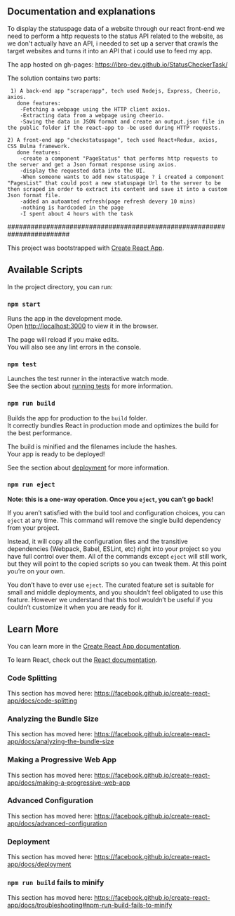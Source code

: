 ## Documentation and explanations 
To display the statuspage data of a website through our react front-end we need to perform a http requests to the status API related to the website, as we don't actually have an API, i needed to set up a server that crawls the target websites and turns it into an API that i could use to feed my app.

The app hosted on gh-pages: https://ibro-dev.github.io/StatusCheckerTask/

The solution contains two parts:

     1) A back-end app "scraperapp", tech used Nodejs, Express, Cheerio, axios.
       done features:
        -Fetching a webpage using the HTTP client axios.
        -Extracting data from a webpage using cheerio.
        -Saving the data in JSON format and create an output.json file in the public folder if the react-app to -be used during HTTP requests.
    
    2) A front-end app "checkstatuspage", tech used React+Redux, axios, CSS Bulma framework.
       done features:
        -create a component "PageStatus" that performs http requests to the server and get a Json format response using axios.
        -display the requested data into the UI.
        -When someone wants to add new statuspage ? i created a component "PagesList" that could post a new statuspage Url to the server to be then scraped in order to extract its content and save it into a custom Json format file.
        -added an autoamted refresh(page refresh devery 10 mins)
        -nothing is hardcoded in the page
        -I spent about 4 hours with the task
########################################################################

This project was bootstrapped with [Create React App](https://github.com/facebook/create-react-app).

## Available Scripts

In the project directory, you can run:

### `npm start`

Runs the app in the development mode.<br>
Open [http://localhost:3000](http://localhost:3000) to view it in the browser.

The page will reload if you make edits.<br>
You will also see any lint errors in the console.

### `npm test`

Launches the test runner in the interactive watch mode.<br>
See the section about [running tests](https://facebook.github.io/create-react-app/docs/running-tests) for more information.

### `npm run build`

Builds the app for production to the `build` folder.<br>
It correctly bundles React in production mode and optimizes the build for the best performance.

The build is minified and the filenames include the hashes.<br>
Your app is ready to be deployed!

See the section about [deployment](https://facebook.github.io/create-react-app/docs/deployment) for more information.

### `npm run eject`

**Note: this is a one-way operation. Once you `eject`, you can’t go back!**

If you aren’t satisfied with the build tool and configuration choices, you can `eject` at any time. This command will remove the single build dependency from your project.

Instead, it will copy all the configuration files and the transitive dependencies (Webpack, Babel, ESLint, etc) right into your project so you have full control over them. All of the commands except `eject` will still work, but they will point to the copied scripts so you can tweak them. At this point you’re on your own.

You don’t have to ever use `eject`. The curated feature set is suitable for small and middle deployments, and you shouldn’t feel obligated to use this feature. However we understand that this tool wouldn’t be useful if you couldn’t customize it when you are ready for it.

## Learn More

You can learn more in the [Create React App documentation](https://facebook.github.io/create-react-app/docs/getting-started).

To learn React, check out the [React documentation](https://reactjs.org/).

### Code Splitting

This section has moved here: https://facebook.github.io/create-react-app/docs/code-splitting

### Analyzing the Bundle Size

This section has moved here: https://facebook.github.io/create-react-app/docs/analyzing-the-bundle-size

### Making a Progressive Web App

This section has moved here: https://facebook.github.io/create-react-app/docs/making-a-progressive-web-app

### Advanced Configuration

This section has moved here: https://facebook.github.io/create-react-app/docs/advanced-configuration

### Deployment

This section has moved here: https://facebook.github.io/create-react-app/docs/deployment

### `npm run build` fails to minify

This section has moved here: https://facebook.github.io/create-react-app/docs/troubleshooting#npm-run-build-fails-to-minify
